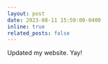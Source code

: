 ```yaml
---
layout: post
date: 2023-08-11 15:59:00-0400
inline: true
related_posts: false
---
```


Updated my website. Yay!
